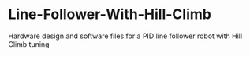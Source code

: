 # Line-Follower-With-Hill-Climb
Hardware design and software files for a PID line follower robot with Hill Climb tuning

